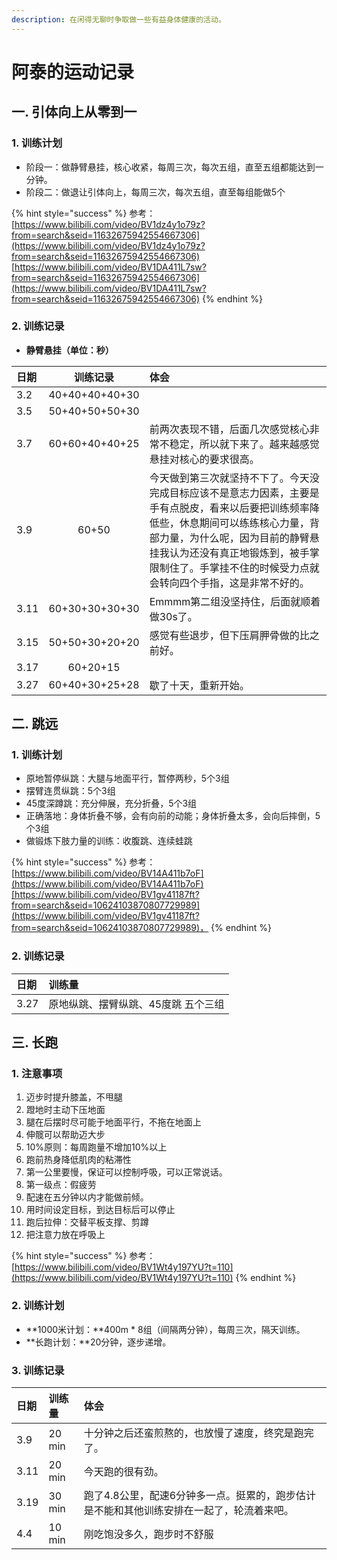 ```yaml
---
description: 在闲得无聊时争取做一些有益身体健康的活动。
---
```


# 阿泰的运动记录

## 一. 引体向上从零到一

### 1. 训练计划

* 阶段一：做静臂悬挂，核心收紧，每周三次，每次五组，直至五组都能达到一分钟。
* 阶段二：做退让引体向上，每周三次，每次五组，直至每组能做5个

{% hint style="success" %}
参考：[https://www.bilibili.com/video/BV1dz4y1o79z?from=search&seid=11632675942554667306](https://www.bilibili.com/video/BV1dz4y1o79z?from=search&seid=11632675942554667306)  
[https://www.bilibili.com/video/BV1DA411L7sw?from=search&seid=11632675942554667306](https://www.bilibili.com/video/BV1DA411L7sw?from=search&seid=11632675942554667306)
{% endhint %}

### 2. 训练记录

* **静臂悬挂（单位：秒）**

| 日期 | 训练记录 | 体会 |
| :--- | :---: | :--- |
| 3.2      | 40+40+40+40+30      |  |
| 3.5 | 50+40+50+50+30 |  |
| 3.7 | 60+60+40+40+25 | 前两次表现不错，后面几次感觉核心非常不稳定，所以就下来了。越来越感觉悬挂对核心的要求很高。 |
| 3.9 | 60+50 | 今天做到第三次就坚持不下了。今天没完成目标应该不是意志力因素，主要是手有点脱皮，看来以后要把训练频率降低些，休息期间可以练练核心力量，背部力量，为什么呢，因为目前的静臂悬挂我认为还没有真正地锻炼到，被手掌限制住了。手掌挂不住的时候受力点就会转向四个手指，这是非常不好的。 |
| 3.11 | 60+30+30+30+30 | Emmmm第二组没坚持住，后面就顺着做30s了。 |
| 3.15 | 50+50+30+20+20 | 感觉有些退步，但下压肩胛骨做的比之前好。 |
| 3.17 | 60+20+15 |  |
| 3.27 | 60+40+30+25+28 | 歇了十天，重新开始。 |

## 二. 跳远

### 1. 训练计划

* 原地暂停纵跳：大腿与地面平行，暂停两秒，5个3组 
* 摆臂连贯纵跳：5个3组 
* 45度深蹲跳：充分伸展，充分折叠，5个3组 
* 正确落地：身体折叠不够，会有向前的动能；身体折叠太多，会向后摔倒，5个3组 
* 做锻炼下肢力量的训练：收腹跳、连续蛙跳

{% hint style="success" %}
参考：[https://www.bilibili.com/video/BV14A411b7oF](https://www.bilibili.com/video/BV14A411b7oF)[https://www.bilibili.com/video/BV1gv41187ft?from=search&seid=10624103870807729989](https://www.bilibili.com/video/BV1gv41187ft?from=search&seid=10624103870807729989)，
{% endhint %}

### 2. 训练记录

| 日期 | 训练量 |
| :--- | :--- |
| 3.27 | 原地纵跳、摆臂纵跳、45度跳 五个三组 |

## 三. 长跑

### 1. 注意事项

1. 迈步时提升膝盖，不甩腿
2. 蹬地时主动下压地面
3. 腿在后摆时尽可能于地面平行，不拖在地面上
4. 伸髋可以帮助迈大步
5. 10%原则：每周跑量不增加10%以上
6. 跑前热身降低肌肉的粘滞性
7. 第一公里要慢，保证可以控制呼吸，可以正常说话。
8. 第一级点：假疲劳
9. 配速在五分钟以内才能做前倾。
10. 用时间设定目标，到达目标后可以停止
11. 跑后拉伸：交替平板支撑、剪蹲
12. 把注意力放在呼吸上

{% hint style="success" %}
参考：[https://www.bilibili.com/video/BV1Wt4y197YU?t=110](https://www.bilibili.com/video/BV1Wt4y197YU?t=110)
{% endhint %}

### **2. 训练计划**

* **1000米计划：**400m \* 8组（间隔两分钟），每周三次，隔天训练。
* **长跑计划：**20分钟，逐步递增。

### **3. 训练记录**

| 日期 | 训练量 | 体会 |
| :--- | :--- | :--- |
| 3.9            | 20 min                | 十分钟之后还蛮煎熬的，也放慢了速度，终究是跑完了。 |
| 3.11 | 20 min | 今天跑的很有劲。 |
| 3.19 | 30 min | 跑了4.8公里，配速6分钟多一点。挺累的，跑步估计是不能和其他训练安排在一起了，轮流着来吧。 |
| 4.4 | 10 min | 刚吃饱没多久，跑步时不舒服 |

